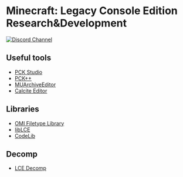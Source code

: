 # Minecraft: Legacy Console Edition Research&Development

[![Discord Channel][discord-badge]][discord]

[discord]: https://discord.gg/zRDY32WMfs
[discord-badge]: https://img.shields.io/discord/806988877687423027?color=%237289DA&logo=discord&logoColor=%23FFFFFF

## Useful tools

- [PCK Studio](https://github.com/PhoenixARC/-PCK-Studio)
- [PCK++](https://github.com/MattN-L/PCKPP)
- [MUArchiveEditor](https://github.com/PhoenixARC/MUArchiveEditor)
- [Calcite Editor](https://github.com/PhoenixARC/Calcite-Editor)

## Libraries

- [OMI Filetype Library](https://github.com/PhoenixARC/-OMI-Filetype-Library/)
- [libLCE](https://github.com/DexrnZacAttack/LibLCE)
- [CodeLib](https://github.com/David-xF/CodeLib)

## Decomp

- [LCE Decomp](https://github.com/GRAnimated/MinecraftLCE)
